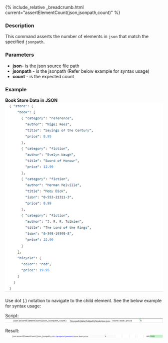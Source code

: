 {% include_relative _breadcrumb.html current="assertElementCount(json,jsonpath,count)" %}


### Description
This command asserts the number of elements in `json` that match the specified `jsonpath`.


### Parameters
- **json**\- is the json source file path
- **jsonpath** \- is the jsonpath (Refer below example for syntax usage)
- **count** \- is the expected count


### Example
**Book Store Data in JSON**<br/>
![bookStoreData](image/bookStoreData.png)

Use dot (.) notation to navigate to the child element. See the below example for syntax usage:

Script:<br/>
![script](image/assertElementCount_02.png)

Result:<br/>
![output](image/assertElementCount_03.png)
